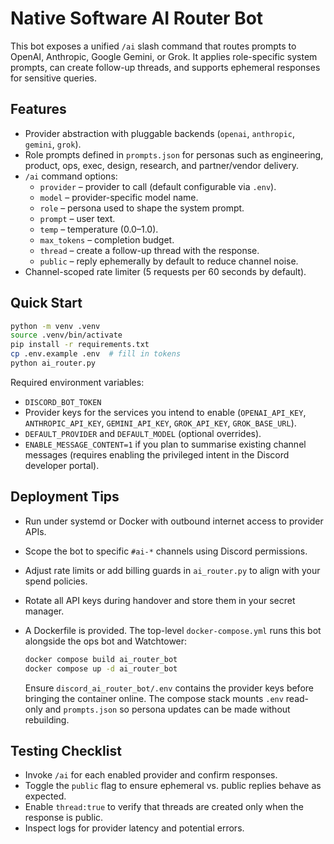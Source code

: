 # Native Software AI Router Bot

This bot exposes a unified `/ai` slash command that routes prompts to OpenAI,
Anthropic, Google Gemini, or Grok. It applies role-specific system prompts, can
create follow-up threads, and supports ephemeral responses for sensitive
queries.

## Features

- Provider abstraction with pluggable backends (`openai`, `anthropic`, `gemini`,
  `grok`).
- Role prompts defined in `prompts.json` for personas such as engineering,
  product, ops, exec, design, research, and partner/vendor delivery.
- `/ai` command options:
  - `provider` – provider to call (default configurable via `.env`).
  - `model` – provider-specific model name.
  - `role` – persona used to shape the system prompt.
  - `prompt` – user text.
  - `temp` – temperature (0.0–1.0).
  - `max_tokens` – completion budget.
  - `thread` – create a follow-up thread with the response.
  - `public` – reply ephemerally by default to reduce channel noise.
- Channel-scoped rate limiter (5 requests per 60 seconds by default).

## Quick Start

```bash
python -m venv .venv
source .venv/bin/activate
pip install -r requirements.txt
cp .env.example .env  # fill in tokens
python ai_router.py
```

Required environment variables:

- `DISCORD_BOT_TOKEN`
- Provider keys for the services you intend to enable (`OPENAI_API_KEY`,
  `ANTHROPIC_API_KEY`, `GEMINI_API_KEY`, `GROK_API_KEY`, `GROK_BASE_URL`).
- `DEFAULT_PROVIDER` and `DEFAULT_MODEL` (optional overrides).
- `ENABLE_MESSAGE_CONTENT=1` if you plan to summarise existing channel messages
  (requires enabling the privileged intent in the Discord developer portal).

## Deployment Tips

- Run under systemd or Docker with outbound internet access to provider APIs.
- Scope the bot to specific `#ai-*` channels using Discord permissions.
- Adjust rate limits or add billing guards in `ai_router.py` to align with your
  spend policies.
- Rotate all API keys during handover and store them in your secret manager.
- A Dockerfile is provided. The top-level `docker-compose.yml` runs this bot
  alongside the ops bot and Watchtower:

  ```bash
  docker compose build ai_router_bot
  docker compose up -d ai_router_bot
  ```

  Ensure `discord_ai_router_bot/.env` contains the provider keys before bringing
  the container online. The compose stack mounts `.env` read-only and
  `prompts.json` so persona updates can be made without rebuilding.

## Testing Checklist

- Invoke `/ai` for each enabled provider and confirm responses.
- Toggle the `public` flag to ensure ephemeral vs. public replies behave as
  expected.
- Enable `thread:true` to verify that threads are created only when the response
  is public.
- Inspect logs for provider latency and potential errors.
